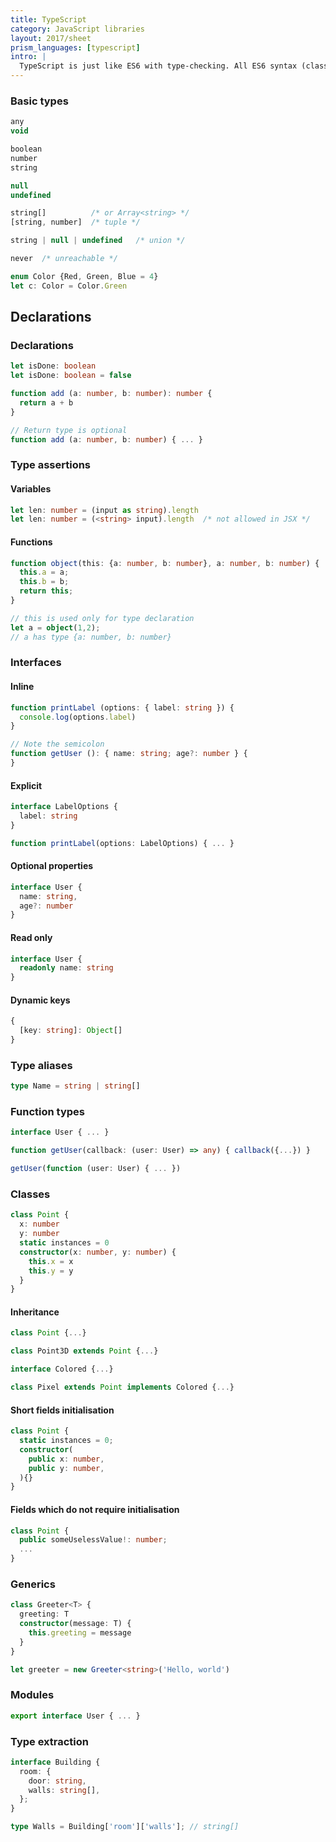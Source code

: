 ```yaml
---
title: TypeScript
category: JavaScript libraries
layout: 2017/sheet
prism_languages: [typescript]
intro: |
  TypeScript is just like ES6 with type-checking. All ES6 syntax (classes, etc) should work.
---
```


### Basic types

```ts
any
void

boolean
number
string

null
undefined

string[]          /* or Array<string> */
[string, number]  /* tuple */

string | null | undefined   /* union */

never  /* unreachable */
```

```ts
enum Color {Red, Green, Blue = 4}
let c: Color = Color.Green
```

## Declarations
### Declarations

```ts
let isDone: boolean
let isDone: boolean = false
```

```ts
function add (a: number, b: number): number {
  return a + b
}

// Return type is optional
function add (a: number, b: number) { ... }
```

### Type assertions

#### Variables

```ts
let len: number = (input as string).length
let len: number = (<string> input).length  /* not allowed in JSX */
```

#### Functions

```ts
function object(this: {a: number, b: number}, a: number, b: number) {
  this.a = a;
  this.b = b;
  return this;
}

// this is used only for type declaration
let a = object(1,2);
// a has type {a: number, b: number}
```

### Interfaces

#### Inline

```ts
function printLabel (options: { label: string }) {
  console.log(options.label)
}

// Note the semicolon
function getUser (): { name: string; age?: number } {
}
```

#### Explicit

```ts
interface LabelOptions {
  label: string
}

function printLabel(options: LabelOptions) { ... }
```

#### Optional properties

```ts
interface User {
  name: string,
  age?: number
}
```

#### Read only

```ts
interface User {
  readonly name: string
}
```

#### Dynamic keys

```ts
{
  [key: string]: Object[]
}
```

### Type aliases

```ts
type Name = string | string[]
```

### Function types

```ts
interface User { ... }

function getUser(callback: (user: User) => any) { callback({...}) }

getUser(function (user: User) { ... })
```

### Classes

```ts
class Point {
  x: number
  y: number
  static instances = 0
  constructor(x: number, y: number) {
    this.x = x
    this.y = y
  }
}
```

#### Inheritance

```ts
class Point {...}

class Point3D extends Point {...}

interface Colored {...}

class Pixel extends Point implements Colored {...}
```

#### Short fields initialisation

```ts
class Point {
  static instances = 0;
  constructor(
    public x: number,
    public y: number,
  ){}
}
```

#### Fields which do not require initialisation

```ts
class Point {
  public someUselessValue!: number;
  ...
}
```

### Generics

```ts
class Greeter<T> {
  greeting: T
  constructor(message: T) {
    this.greeting = message
  }
}

let greeter = new Greeter<string>('Hello, world')
```

### Modules

```ts
export interface User { ... }
```

### Type extraction

```ts
interface Building {
  room: {
    door: string,
    walls: string[],
  };
}

type Walls = Building['room']['walls']; // string[]
```

